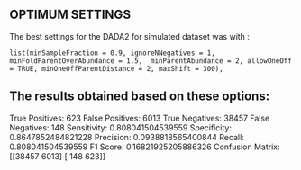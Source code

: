 ## OPTIMUM SETTINGS

The best settings for the DADA2 for simulated dataset was with : 

`list(minSampleFraction = 0.9, ignoreNNegatives = 1, minFoldParentOverAbundance = 1.5, 
minParentAbundance = 2, allowOneOff = TRUE, minOneOffParentDistance = 2, maxShift = 300),
`
## The results obtained based on these options:  

True Positives: 623
False Positives: 6013
True Negatives: 38457
False Negatives: 148
Sensitivity: 0.808041504539559
Specificity: 0.8647852484821228
Precision: 0.0938818565400844
Recall: 0.808041504539559
F1 Score: 0.16821925205886326
Confusion Matrix:
[[38457  6013]
 [  148   623]]
